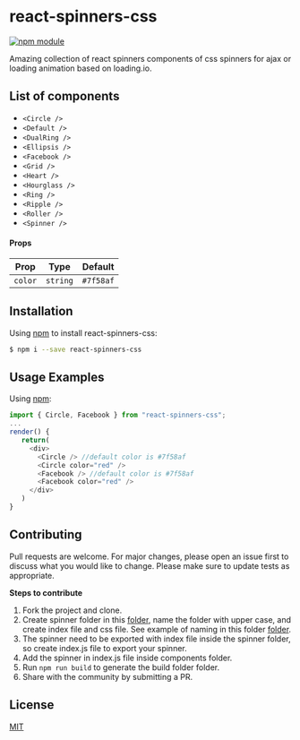 # react-spinners-css 
[![npm module](https://badge.fury.io/js/react-spinners-css.svg)](https://www.npmjs.com/package/react-spinners-css) 

Amazing collection of react spinners components of css spinners for ajax or loading animation based on loading.io.  

## List of components

- `<Circle />`
- `<Default />`
- `<DualRing />`
- `<Ellipsis />`
- `<Facebook />`
- `<Grid />`
- `<Heart />`
- `<Hourglass />`
- `<Ring />`
- `<Ripple />`
- `<Roller />`  
- `<Spinner />`

#### Props

| Prop    | Type     | Default |
| ------- | -------- | ------- |
| `color` | `string` | `#7f58af`  |

## Installation
Using [npm](https://www.npmjs.com/package/react-spinners-css) to install react-spinners-css:  

```bash
$ npm i --save react-spinners-css
```  

## Usage Examples

Using [npm](https://www.npmjs.com/package/react-spinners-css):
```javascript
import { Circle, Facebook } from "react-spinners-css";
...
render() {
   return(
     <div>
       <Circle /> //default color is #7f58af
       <Circle color="red" />
       <Facebook /> //default color is #7f58af
       <Facebook color="red" />
     </div>
   )
}
```

## Contributing
Pull requests are welcome. For major changes, please open an issue first to discuss what you would like to change.
Please make sure to update tests as appropriate.

**Steps to contribute**

1) Fork the project and clone.
2) Create spinner folder in this [folder](https://github.com/JoshK2/react-spinners-css/tree/master/src/components), name the folder with upper case, and create index file and css file.
See example of naming in this folder [folder](https://github.com/JoshK2/react-spinners-css/tree/master/src/components/Circle).
3) The spinner need to be exported with index file inside the spinner folder, so create index.js file to export your spinner.
3) Add the spinner in index.js file inside components folder.
4) Run `npm run build` to generate the build folder folder.
5) Share with the community by submitting a PR.

## License
[MIT](https://github.com/JoshK2/react-spinners-css/blob/master/LICENSE)
